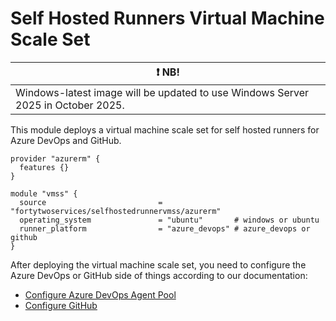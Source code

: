 # Self Hosted Runners Virtual Machine Scale Set

| :exclamation:  NB! |
|---|
| Windows-latest image will be updated to use Windows Server 2025 in October 2025. |

This module deploys a virtual machine scale set for self hosted runners for Azure DevOps and GitHub.

```hcl
provider "azurerm" {
  features {}
}

module "vmss" {
  source                         = "fortytwoservices/selfhostedrunnervmss/azurerm"
  operating_system               = "ubuntu"       # windows or ubuntu
  runner_platform                = "azure_devops" # azure_devops or github
}
```

After deploying the virtual machine scale set, you need to configure the Azure DevOps or GitHub side of things according to our documentation:

- [Configure Azure DevOps Agent Pool](https://docs.fortytwo.io/marketplace-offerings/self-hosted-runners/ado/step2/)
- [Configure GitHub](https://docs.fortytwo.io/marketplace-offerings/self-hosted-runners/github/step2/)
